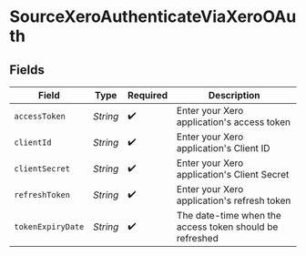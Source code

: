 # SourceXeroAuthenticateViaXeroOAuth


## Fields

| Field                                                   | Type                                                    | Required                                                | Description                                             |
| ------------------------------------------------------- | ------------------------------------------------------- | ------------------------------------------------------- | ------------------------------------------------------- |
| `accessToken`                                           | *String*                                                | :heavy_check_mark:                                      | Enter your Xero application's access token              |
| `clientId`                                              | *String*                                                | :heavy_check_mark:                                      | Enter your Xero application's Client ID                 |
| `clientSecret`                                          | *String*                                                | :heavy_check_mark:                                      | Enter your Xero application's Client Secret             |
| `refreshToken`                                          | *String*                                                | :heavy_check_mark:                                      | Enter your Xero application's refresh token             |
| `tokenExpiryDate`                                       | *String*                                                | :heavy_check_mark:                                      | The date-time when the access token should be refreshed |